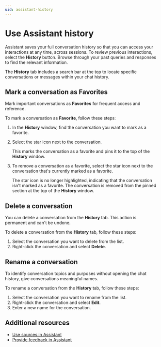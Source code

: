 ```yaml
---
uid: assistant-history
---
```


# Use Assistant history

Assistant saves your full conversation history so that you can access your interactions at any time, across sessions. To review previous interactions, select the **History** button. Browse through your past queries and responses to find the relevant information.

The **History** tab includes a search bar at the top to locate specific conversations or messages within your chat history.

## Mark a conversation as Favorites

Mark important conversations as **Favorites** for frequent access and reference.

To mark a conversation as **Favorite**, follow these steps:

1. In the **History** window, find the conversation you want to mark as a favorite.

2. Select the star icon next to the conversation.

   This marks the conversation as a favorite and pins it to the top of the **History** window.

3. To remove a conversation as a favorite, select the star icon next to the conversation that's currently marked as a favorite.

    The star icon is no longer highlighted, indicating that the conversation isn't marked as a favorite. The conversation is removed from the pinned section at the top of the **History** window.

## Delete a conversation

You can delete a conversation from the **History** tab. This action is permanent and can't be undone.

To delete a conversation from the **History** tab, follow these steps:

1. Select the conversation you want to delete from the list.
2. Right-click the conversation and select **Delete**.

## Rename a conversation

To identify conversation topics and purposes without opening the chat history, give conversations meaningful names.

To rename a conversation from the **History** tab, follow these steps:

1. Select the conversation you want to rename from the list.
2. Right-click the conversation and select **Edit**.
3. Enter a new name for the conversation.

## Additional resources

* [Use sources in Assistant](xref:assistant-sources)
* [Provide feedback in Assistant](xref:assistant-feedback)